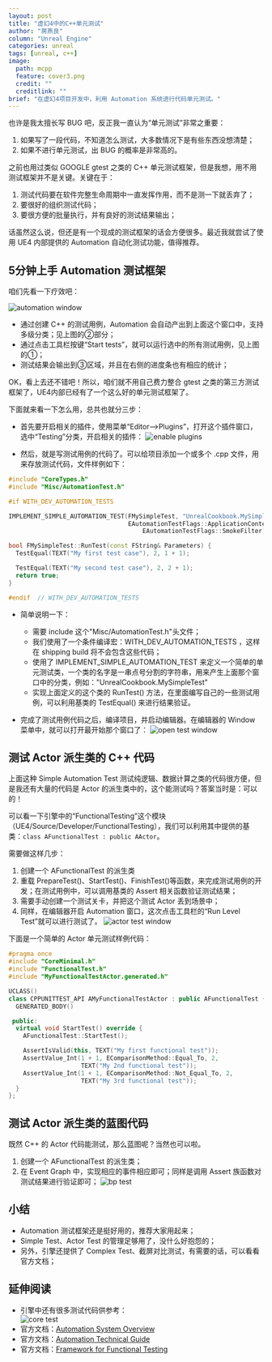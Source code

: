 ```yaml
---
layout: post
title: "虚幻4中的C++单元测试"
author: "房燕良"
column: "Unreal Engine"
categories: unreal
tags: [unreal, c++]
image:
  path: mcpp
  feature: cover3.png
  credit: ""
  creditlink: ""
brief: "在虚幻4项目开发中，利用 Automation 系统进行代码单元测试。"
---
```


也许是我太擅长写 BUG 吧，反正我一直认为“单元测试”非常之重要：
1. 如果写了一段代码，不知道怎么测试，大多数情况下是有些东西没想清楚；
2. 如果不进行单元测试，出 BUG 的概率是非常高的。

之前也用过类似 GOOGLE gtest 之类的 C++ 单元测试框架，但是我想，用不用测试框架并不是关键。关键在于：
1. 测试代码要在软件完整生命周期中一直发挥作用，而不是测一下就丢弃了；
2. 要很好的组织测试代码；
3. 要很方便的批量执行，并有良好的测试结果输出；

话虽然这么说，但还是有一个现成的测试框架的话会方便很多。最近我就尝试了使用 UE4 内部提供的 Automation 自动化测试功能，值得推荐。

## 5分钟上手 Automation 测试框架

咱们先看一下疗效吧：

![automation window](/assets/img/ucookbook/cpp_unit/02_my_simple_test.png)

- 通过创建 C++ 的测试用例，Automation 会自动产出到上面这个窗口中，支持多级分类；见上图的②部分；
- 通过点击工具栏按键“Start tests”，就可以运行选中的所有测试用例，见上图的①；
- 测试结果会输出到③区域，并且在右侧的进度条也有相应的统计；

OK，看上去还不错吧！所以，咱们就不用自己费力整合 gtest 之类的第三方测试框架了，UE4内部已经有了一个这么好的单元测试框架了。

下面就来看一下怎么用，总共也就分三步：

- 首先要开启相关的插件，使用菜单“Editor-->Plugins”，打开这个插件窗口，选中“Testing”分类，开启相关的插件：
![enable plugins](/assets/img/ucookbook/cpp_unit/01_enable_plugins.png)

- 然后，就是写测试用例的代码了。可以给项目添加一个或多个 .cpp 文件，用来存放测试代码，文件样例如下：

```cpp
#include "CoreTypes.h"
#include "Misc/AutomationTest.h"

#if WITH_DEV_AUTOMATION_TESTS

IMPLEMENT_SIMPLE_AUTOMATION_TEST(FMySimpleTest, "UnrealCookbook.MySimpleTest",
                                 EAutomationTestFlags::ApplicationContextMask |
                                     EAutomationTestFlags::SmokeFilter)

bool FMySimpleTest::RunTest(const FString& Parameters) {
  TestEqual(TEXT("My first test case"), 2, 1 + 1);

  TestEqual(TEXT("My second test case"), 2, 2 + 1);
  return true;
}

#endif  // WITH_DEV_AUTOMATION_TESTS
```

- 简单说明一下：
    * 需要 include 这个"Misc/AutomationTest.h"头文件；
    * 我们使用了一个条件编译宏：WITH_DEV_AUTOMATION_TESTS ，这样在 shipping build 将不会包含这些代码；
    * 使用了 IMPLEMENT_SIMPLE_AUTOMATION_TEST 来定义一个简单的单元测试类，一个类的名字是一串点号分割的字符串，用来产生上面那个窗口中的分类，例如："UnrealCookbook.MySimpleTest"
    * 实现上面定义的这个类的 RunTest() 方法，在里面编写自己的一些测试用例，可以利用基类的 TestEqual() 来进行结果验证。

- 完成了测试用例代码之后，编译项目，并启动编辑器。在编辑器的 Window 菜单中，就可以打开最开始那个窗口了：
![open test window](/assets/img/ucookbook/cpp_unit/03_open_window.png)

## 测试 Actor 派生类的 C++ 代码

上面这种 Simple Automation Test 测试纯逻辑、数据计算之类的代码很方便，但是我还有大量的代码是 Actor 的派生类中的，这个能测试吗？答案当时是：可以的！

可以看一下引擎中的“FunctionalTesting”这个模块（UE4/Source/Developer/FunctionalTesting），我们可以利用其中提供的基类：`class AFunctionalTest : public AActor`。

需要做这样几步：
1. 创建一个 AFunctionalTest 的派生类
2. 重载 PrepareTest()、StartTest()、FinishTest()等函数，来完成测试用例的开发；在测试用例中，可以调用基类的 Assert 相关函数验证测试结果；
3. 需要手动创建一个测试关卡，并把这个测试 Actor 丢到场景中；
3. 同样，在编辑器开启 Automation 窗口，这次点击工具栏的“Run Level Test”就可以进行测试了。
![actor test window](/assets/img/ucookbook/cpp_unit/04_test_actor_wnd.png)

下面是一个简单的 Actor 单元测试样例代码：

```cpp
#pragma once
#include "CoreMinimal.h"
#include "FunctionalTest.h"
#include "MyFunctionalTestActor.generated.h"

UCLASS()
class CPPUNITTEST_API AMyFunctionalTestActor : public AFunctionalTest {
  GENERATED_BODY()

 public:
  virtual void StartTest() override {
    AFunctionalTest::StartTest();

    AssertIsValid(this, TEXT("My first functional test"));
    AssertValue_Int(1 + 1, EComparisonMethod::Equal_To, 2,
                    TEXT("My 2nd functional test"));
    AssertValue_Int(1 + 1, EComparisonMethod::Not_Equal_To, 2,
                    TEXT("My 3rd functional test"));
  }
};
```

## 测试 Actor 派生类的蓝图代码

既然 C++ 的 Actor 代码能测试，那么蓝图呢？当然也可以啦。

1. 创建一个 AFunctionalTest 的派生类；
2. 在 Event Graph 中，实现相应的事件相应即可；同样是调用 Assert 族函数对测试结果进行验证即可；
![bp test](/assets/img/ucookbook/cpp_unit/05_bp_test.png)

## 小结

- Automation 测试框架还是挺好用的，推荐大家用起来；
- Simple Test、Actor Test 的管理足够用了，没什么好抱怨的；
- 另外，引擎还提供了 Complex Test、截屏对比测试，有需要的话，可以看看官方文档；

## 延伸阅读

- 引擎中还有很多测试代码供参考：  
![core test](/assets/img/ucookbook/cpp_unit/01_core_tests.png)
- 官方文档：[Automation System Overview](https://docs.unrealengine.com/en-US/Programming/Automation/index.html)
- 官方文档：[Automation Technical Guide](https://docs.unrealengine.com/en-US/Programming/Automation/TechnicalGuide/index.html)
- 官方文档：[Framework for Functional Testing](https://docs.unrealengine.com/en-US/Programming/Automation/FunctionalTesting/index.html)